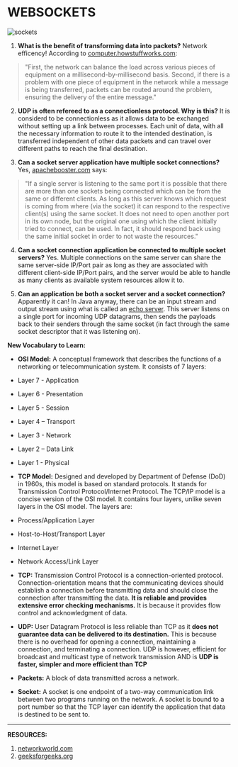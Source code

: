 # WEBSOCKETS

![sockets](https://media.giphy.com/media/l2Jehp66ZjoDx301G/giphy.gif)

1. **What is the benefit of transforming data into packets?**
Network efficency! According to [computer.howstuffworks.com](https://computer.howstuffworks.com/question525.htm):
>"First, the network can balance the load across various pieces of equipment on a millisecond-by-millisecond basis. Second, if there is a problem with one piece of equipment in the network while a message is being transferred, packets can be routed around the problem, ensuring the delivery of the entire message."
   
2. **UDP is often refereed to as a connectionless protocol. Why is this?**
It is considerd to be connectionless as it allows data to be exchanged without setting up a link between processes. Each unit of data, with all the necessary information to route it to the intended destination, is transferred independent of other data packets and can travel over different paths to reach the final destination.

3. **Can a socket server application have multiple socket connections?**
Yes, [apachebooster.com](https://apachebooster.com/blog/how-does-one-server-handle-multiple-connections-at-a-time/) says:
>"If a single server is listening to the same port it is possible that there are more than one sockets being connected which can be from the same or different clients. As long as this server knows which request is coming from where (via the socket) it can respond to the respective client(s) using the same socket. It does not need to open another port in its own node, but the original one using which the client initially tried to connect, can be used. In fact, it should respond back using the same initial socket in order to not waste the resources."

4. **Can a socket connection application be connected to multiple socket servers?**
Yes. Multiple connections on the same server can share the same server-side IP/Port pair as long as they are associated with different client-side IP/Port pairs, and the server would be able to handle as many clients as available system resources allow it to.

5. **Can an application be both a socket server and a socket connection?**
Apparently it can! In Java anyway, there can be an input stream and output stream using what is called an [echo server](https://medium.com/@himalee.tailor/what-is-an-echoserver-b2bfd3b8deeb). This server listens on a single port for incoming UDP datagrams, then sends the payloads back to their senders through the same socket (in fact through the same socket descriptor that it was listening on).


**New Vocabulary to Learn:**

- **OSI Model:** A conceptual framework that describes the functions of a networking or telecommunication system. It consists of 7 layers:

- Layer 7 - Application
- Layer 6 - Presentation
- Layer 5 - Session
- Layer 4 – Transport
- Layer 3 - Network
- Layer 2 – Data Link
- Layer 1 - Physical

- **TCP Model:** Designed and developed by Department of Defense (DoD) in 1960s, this model is based on standard protocols. It stands for Transmission Control Protocol/Internet Protocol. The TCP/IP model is a concise version of the OSI model. It contains four layers, unlike seven layers in the OSI model. The layers are:

- Process/Application Layer
- Host-to-Host/Transport Layer
- Internet Layer
- Network Access/Link Layer

- **TCP:** Transmission Control Protocol is a connection-oriented protocol. Connection-orientation means that the communicating devices should establish a connection before transmitting data and should close the connection after transmitting the data. **It is reliable and provides extensive error checking mechanisms.** It is because it provides flow control and acknowledgment of data.
  
- **UDP:** User Datagram Protocol is less reliable than TCP as it **does not guarantee data can be delivered to its destination.** This is because there is no overhead for opening a connection, maintaining a connection, and terminating a connection. UDP is however, efficient for broadcast and multicast type of network transmission AND is **UDP is faster, simpler and more efficient than TCP**

- **Packets:** A block of data transmitted across a network.

- **Socket:** A socket is one endpoint of a two-way communication link between two programs running on the network. A socket is bound to a port number so that the TCP layer can identify the application that data is destined to be sent to.

--------------------
**RESOURCES:**
1. [networkworld.com](https://www.networkworld.com/article/3239677/the-osi-model-explained-and-how-to-easily-remember-its-7-layers.html)
2. [geeksforgeeks.org](https://www.geeksforgeeks.org/tcp-ip-model/)